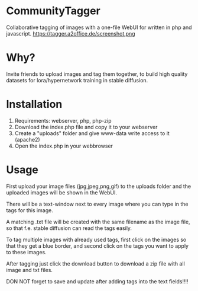 # CommunityTagger
Collaborative tagging of images with a one-file WebUI for written in php and javascript.
https://tagger.a2office.de/screenshot.png
# Why?
Invite friends to upload images and tag them together, to build high quality datasets for lora/hypernetwork training in stable diffusion. 
# Installation
1. Requirements: webserver, php, php-zip
2. Download the index.php file and copy it to your webserver
3. Create a "uploads" folder and give www-data write access to it (apache2)
4. Open the index.php in your webbrowser
# Usage
First upload your image files (jpg,jpeg,png,gif) to the uploads folder and the uploaded images will be shown in the WebUI.

There will be a text-window next to every image where you can type in the tags for this image.

A matching .txt file will be created with the same filename as the image file, so that f.e. stable diffusion can read the tags easily.

To tag multiple images with already used tags, first click on the images so that they get a blue border, and second click on the tags you want to apply to these images.

After tagging just click the download button to download a zip file with all image and txt files.

DON NOT forget to save and update after adding tags into the text fields!!!!
